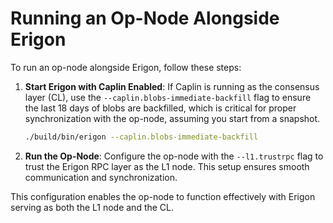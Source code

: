 # Running an Op-Node Alongside Erigon

To run an op-node alongside Erigon, follow these steps:

1. **Start Erigon with Caplin Enabled**:
    If Caplin is running as the consensus layer (CL), use the `--caplin.blobs-immediate-backfill` flag to ensure the last 18 days of blobs are backfilled, which is critical for proper synchronization with the op-node, assuming you start from a snapshot.
    ```bash
    ./build/bin/erigon --caplin.blobs-immediate-backfill
    ```
2. **Run the Op-Node**:
Configure the op-node with the `--l1.trustrpc` flag to trust the Erigon RPC layer as the L1 node. This setup ensures smooth communication and synchronization.

This configuration enables the op-node to function effectively with Erigon serving as both the L1 node and the CL.
